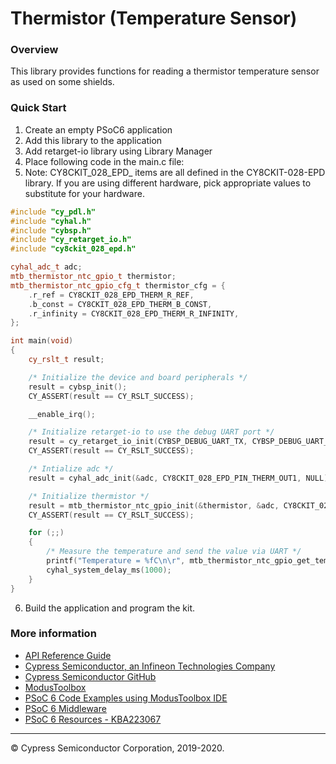 # Thermistor (Temperature Sensor)

### Overview

This library provides functions for reading a thermistor temperature sensor as used on some shields.

### Quick Start
1. Create an empty PSoC6 application
2. Add this library to the application
3. Add retarget-io library using Library Manager
4. Place following code in the main.c file:
5. Note: CY8CKIT_028_EPD_ items are all defined in the CY8CKIT-028-EPD library. If you are using different hardware, pick appropriate values to substitute for your hardware.
```cpp
#include "cy_pdl.h"
#include "cyhal.h"
#include "cybsp.h"
#include "cy_retarget_io.h"
#include "cy8ckit_028_epd.h"

cyhal_adc_t adc;
mtb_thermistor_ntc_gpio_t thermistor;
mtb_thermistor_ntc_gpio_cfg_t thermistor_cfg = {
    .r_ref = CY8CKIT_028_EPD_THERM_R_REF,
    .b_const = CY8CKIT_028_EPD_THERM_B_CONST,
    .r_infinity = CY8CKIT_028_EPD_THERM_R_INFINITY,
};

int main(void)
{
    cy_rslt_t result;

    /* Initialize the device and board peripherals */
    result = cybsp_init();
    CY_ASSERT(result == CY_RSLT_SUCCESS);

    __enable_irq();

    /* Initialize retarget-io to use the debug UART port */
    result = cy_retarget_io_init(CYBSP_DEBUG_UART_TX, CYBSP_DEBUG_UART_RX, CY_RETARGET_IO_BAUDRATE);
    CY_ASSERT(result == CY_RSLT_SUCCESS);

    /* Intialize adc */
    result = cyhal_adc_init(&adc, CY8CKIT_028_EPD_PIN_THERM_OUT1, NULL);

    /* Initialize thermistor */
    result = mtb_thermistor_ntc_gpio_init(&thermistor, &adc, CY8CKIT_028_EPD_PIN_THERM_GND, CY8CKIT_028_EPD_PIN_THERM_VDD, CY8CKIT_028_EPD_PIN_THERM_OUT1, &thermistor_cfg);
    CY_ASSERT(result == CY_RSLT_SUCCESS);

    for (;;)
    {
        /* Measure the temperature and send the value via UART */
        printf("Temperature = %fC\n\r", mtb_thermistor_ntc_gpio_get_temp(&thermistor));
        cyhal_system_delay_ms(1000);
    }
}
```
6. Build the application and program the kit.

### More information

* [API Reference Guide](https://cypresssemiconductorco.github.io/thermistor/html/index.html)
* [Cypress Semiconductor, an Infineon Technologies Company](http://www.cypress.com)
* [Cypress Semiconductor GitHub](https://github.com/cypresssemiconductorco)
* [ModusToolbox](https://www.cypress.com/products/modustoolbox-software-environment)
* [PSoC 6 Code Examples using ModusToolbox IDE](https://github.com/cypresssemiconductorco/Code-Examples-for-ModusToolbox-Software)
* [PSoC 6 Middleware](https://github.com/cypresssemiconductorco/psoc6-middleware)
* [PSoC 6 Resources - KBA223067](https://community.cypress.com/docs/DOC-14644)

---
© Cypress Semiconductor Corporation, 2019-2020.
